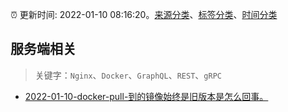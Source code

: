 :alarm_clock: 更新时间: 2022-01-10 08:16:20。[来源分类](../README.md)、[标签分类](../TAGS.md)、[时间分类](../TIMELINE.md)

## 服务端相关


> 关键字：`Nginx`、`Docker`、`GraphQL`、`REST`、`gRPC`



- [2022-01-10-docker-pull-到的镜像始终是旧版本是怎么回事。](https://www.v2ex.com/t/827349) 